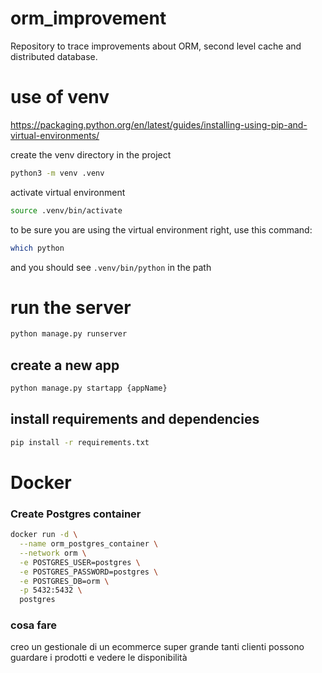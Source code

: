 # orm_improvement

Repository to trace improvements about ORM, second level cache and distributed database.

# use of venv

https://packaging.python.org/en/latest/guides/installing-using-pip-and-virtual-environments/

create the venv directory in the project
```bash
python3 -m venv .venv
```

activate virtual environment
```bash
source .venv/bin/activate
```

to be sure you are using the virtual environment right, use this command:
```bash
which python
```
and you should see `.venv/bin/python` in the path

# run the server

```bash
python manage.py runserver
```

## create a new app

```bash
python manage.py startapp {appName}
```

## install requirements and dependencies

```bash
pip install -r requirements.txt
```


# Docker

### Create Postgres container

```bash
docker run -d \
  --name orm_postgres_container \
  --network orm \
  -e POSTGRES_USER=postgres \
  -e POSTGRES_PASSWORD=postgres \
  -e POSTGRES_DB=orm \
  -p 5432:5432 \
  postgres
```


### cosa fare

creo un gestionale di un ecommerce super grande
tanti clienti possono guardare i prodotti e vedere le disponibilità